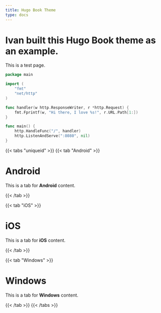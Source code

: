 ```yaml
---
title: Hugo Book Theme
type: docs
---
```


# Ivan built this Hugo Book theme as an example.

This is a test page.

```go
package main

import (
    "fmt"
    "net/http"
)

func handler(w http.ResponseWriter, r *http.Request) {
    fmt.Fprintf(w, "Hi there, I love %s!", r.URL.Path[1:])
}

func main() {
    http.HandleFunc("/", handler)
    http.ListenAndServe(":8080", nil)
}
```

{{< tabs "uniqueid" >}}
{{< tab "Android" >}}
# Android

This is a tab for **Android** content.

{{< /tab >}}

{{< tab "iOS" >}}

# iOS

This is a tab for **iOS** content.

{{< /tab >}}

{{< tab "Windows" >}}

# Windows

This is a tab for **Windows** content.

{{< /tab >}}
{{< /tabs >}}